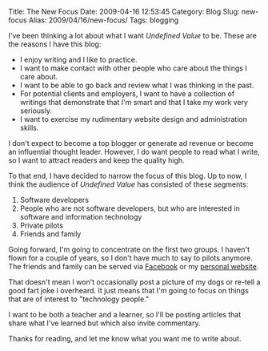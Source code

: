 Title: The New Focus
Date: 2009-04-16 12:53:45
Category: Blog
Slug: new-focus
Alias: 2009/04/16/new-focus/
Tags: blogging


I've been thinking a lot about what I want _Undefined Value_ to be. These are the reasons I have this blog:

- I enjoy writing and I like to practice.
- I want to make contact with other people who care about the things I care about.
- I want to be able to go back and review what I was thinking in the past.
- For potential clients and employers, I want to have a collection of writings that demonstrate that I'm smart and that I take my work very seriously.
- I want to exercise my rudimentary website design and administration skills.

I don't expect to become a top blogger or generate ad revenue or become an influential thought leader. However, I do want people to read what I write, so I want to attract readers and keep the quality high.

To that end, I have decided to narrow the focus of this blog. Up to now, I think the audience of _Undefined Value_ has consisted of these segments:

1. Software developers
2. People who are not software developers, but who are interested in software and information technology
3. Private pilots
4. Friends and family

Going forward, I'm going to concentrate on the first two groups. I haven't flown for a couple of years, so I don't have much to say to pilots anymore. The friends and family can be served via [Facebook](http://www.facebook.com/profile.php?id=552697319&ref=name) or my [personal website](http://kristopherjohnson.net/).

That doesn't mean I won't occasionally post a picture of my dogs or re-tell a good fart joke I overheard. It just means that I'm going to focus on things that are of interest to "technology people."

I want to be both a teacher and a learner, so I'll be posting articles that share what I've learned but which also invite commentary.

Thanks for reading, and let me know what you want me to write about.
